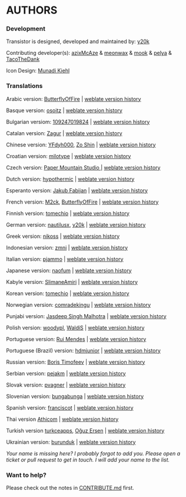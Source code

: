AUTHORS
=======

### Development
Transistor is designed, developed and maintained by: [y20k](https://codeberg.org/y20k)

Contributing developer(s): [azixMcAze](https://github.com/azixMcAze) & [meonwax](https://github.com/meonwax) & [mook](https://github.com/mook) & [pelya](https://github.com/pelya) & [TacoTheDank](https://github.com/TacoTheDank)

Icon Design: [Munadi Kiehl](https://github.com/munadikieh)

### Translations
Arabic version: [ButterflyOfFire](https://github.com/BoFFire) | [weblate version history](https://hosted.weblate.org/changes/?lang=ar&project=transistor)

Basque version: [osoitz](https://github.com/osoitz) | [weblate version history](https://hosted.weblate.org/changes/?lang=eu&project=transistor)

Bulgarian versiom: [109247019824](https://hosted.weblate.org/user/109247019824) | [weblate version history](https://hosted.weblate.org/changes/?lang=bg&project=transistor)

Catalan version: [Zagur](https://github.com/Zagur) | [weblate version history](https://hosted.weblate.org/changes/?lang=ca&project=transistor)

Chinese version: [YFdyh000](https://github.com/yfdyh000), [Zo Shin](https://github.com/zo-shin) | [weblate version history](https://hosted.weblate.org/changes/?lang=zh_Hans&project=transistor)

Croatian version: [milotype](https://github.com/milotype) | [weblate version history](https://hosted.weblate.org/changes/?lang=hr&project=transistor)

Czech version: [Paper Mountain Studio ](https://github.com/PaperMountainStudio) | [weblate version history](https://hosted.weblate.org/changes/?lang=cs&project=transistor)

Dutch version: [hypothermic](https://github.com/hypothermic) | [weblate version history](https://hosted.weblate.org/changes/?lang=nl&project=transistor)

Esperanto version: [Jakub Fabijan](https://hosted.weblate.org/user/JakubFabijan/) | [weblate version history](https://hosted.weblate.org/changes/?lang=eo&project=transistor)

French version: [M2ck](https://github.com/M2ck), [ButterflyOfFire](https://github.com/BoFFire) | [weblate version history](https://hosted.weblate.org/changes/?lang=fr&project=transistor)

Finnish version: [tomechio](https://hosted.weblate.org/user/tomechio/) | [weblate version history](https://hosted.weblate.org/changes/?lang=fi&project=transistor)

German version: [nautilusx](https://hosted.weblate.org/user/nautilusx/), [y20k](https://codeberg.org/y20k) | [weblate version history](https://hosted.weblate.org/changes/?lang=de&project=transistor)

Greek version: [nikoss](https://github.com/nikoss) | [weblate version history](https://hosted.weblate.org/changes/?lang=el&project=transistor)

Indonesian version: [zmni](https://github.com/zmni) | [weblate version history](https://hosted.weblate.org/changes/?lang=id&project=transistor)

Italian version: [pjammo](https://github.com/pjammo) | [weblate version history](https://hosted.weblate.org/changes/?lang=it&project=transistor)

Japanese version: [naofum](https://github.com/naofum) | [weblate version history](https://hosted.weblate.org/changes/?lang=ja&project=transistor)

Kabyle version: [SlimaneAmiri](https://github.com/SlimaneAmiri) | [weblate version history](https://hosted.weblate.org/changes/?lang=kab&project=transistor)

Korean version: [tomechio](https://hosted.weblate.org/user/sarami/) | [weblate version history](https://hosted.weblate.org/changes/?lang=ko&project=transistor)

Norwegian version: [comradekingu](https://github.com/comradekingu) | [weblate version history](https://hosted.weblate.org/changes/?lang=nb_NO&project=transistor)

Punjabi version: [Jasdeep Singh Malhotra](https://github.com/cingh-jasdeep) | [weblate version history](https://hosted.weblate.org/changes/?lang=pa&project=transistor)

Polish version: [woodypl](https://github.com/woodypl), [WaldiS](https://hosted.weblate.org/user/WaldiS/) | [weblate version history](https://hosted.weblate.org/changes/?lang=pl&project=transistor)

Portuguese version: [Rui Mendes](https://hosted.weblate.org/user/tonela/) |  [weblate version history](https://hosted.weblate.org/changes/?lang=pt&project=transistor)

Portuguese (Brazil) version: [hdmjunior](https://github.com/hdmjunior) |  [weblate version history](https://hosted.weblate.org/changes/?lang=pt_BR&project=transistor)

Russian version: [Boris Timofeev](https://github.com/btimofeev) | [weblate version history](https://hosted.weblate.org/changes/?lang=ru&project=transistor)

Serbian version: [pejakm](https://github.com/pejakm) | [weblate version history](https://hosted.weblate.org/changes/?lang=sr&project=transistor)

Slovak version: [pvagner](https://github.com/pvagner) | [weblate version history](https://hosted.weblate.org/changes/?lang=sk&project=transistor)

Slovenian version: [bungabunga](https://github.com/bungabunga) | [weblate version history](https://hosted.weblate.org/changes/?lang=sl&project=transistor)

Spanish version: [franciscot](https://github.com/franciscot) | [weblate version history](https://hosted.weblate.org/changes/?lang=es&project=transistor)

Thai version [Athicom](https://github.com/athicom) | [weblate version history](https://hosted.weblate.org/changes/?lang=th&project=transistor)

Turkish version [turkceapps](https://hosted.weblate.org/user/turkceapps/), [Oğuz Ersen](https://hosted.weblate.org/user/ersen/) | [weblate version history](https://hosted.weblate.org/changes/?lang=tr&project=transistor)

Ukrainian version: [burunduk](https://github.com/burunduk) | [weblate version history](https://hosted.weblate.org/changes/?lang=uk&project=transistor)

_Your name is missing here? I probably forgot to add you. Please open a ticket or pull request to get in touch. I will add your name to the list._

### Want to help?
Please check out the notes in [CONTRIBUTE.md](https://codeberg.org/y20k/transistor/src/branch/master/CONTRIBUTE.md) first.
